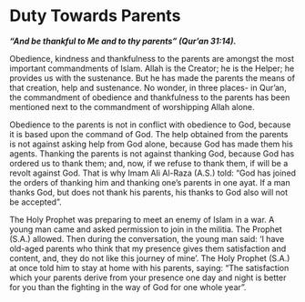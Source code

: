 Duty Towards Parents
====================

***“And be thankful to Me and to thy parents” (Qur’an 31:14).***

Obedience, kindness and thankfulness to the parents are amongst the most
important commandments of Islam. Allah is the Creator; he is the Helper;
he provides us with the sustenance. But he has made the parents the
means of that creation, help and sustenance. No wonder, in three places-
in Qur’an, the commandment of obedience and thankfulness to the parents
has been mentioned next to the commandment of worshipping Allah alone.

Obedience to the parents is not in conflict with obedience to God,
because it is based upon the command of God. The help obtained from the
parents is not against asking help from God alone, because God has made
them his agents. Thanking the parents is not against thanking God,
because God has ordered us to thank them; and, now, if we refuse to
thank them, if will be a revolt against God. That is why Imam Ali
Al-Raza (A.S.) told: “God has joined the orders of thanking him and
thanking one’s parents in one ayat. If a man thanks God, but does not
thank his parents, his thanks to God also will not be accepted”.

The Holy Prophet was preparing to meet an enemy of Islam in a war. A
young man came and asked permission to join in the militia. The Prophet
(S.A.) allowed. Then during the conversation, the young man said: ‘I
have old-aged parents who think that my presence gives them satisfaction
and content, and, they do not like this journey of mine’. The Holy
Prophet (S.A.) at once told him to stay at home with his parents,
saying: “The satisfaction which your parents derive from your presence
one day and night is better for you than the fighting in the way of God
for one whole year”.


